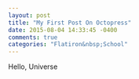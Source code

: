 ```yaml
---
layout: post
title: "My First Post On Octopress"
date: 2015-08-04 14:33:45 -0400
comments: true
categories: "Flatiron&nbsp;School"
---
```


Hello, Universe
